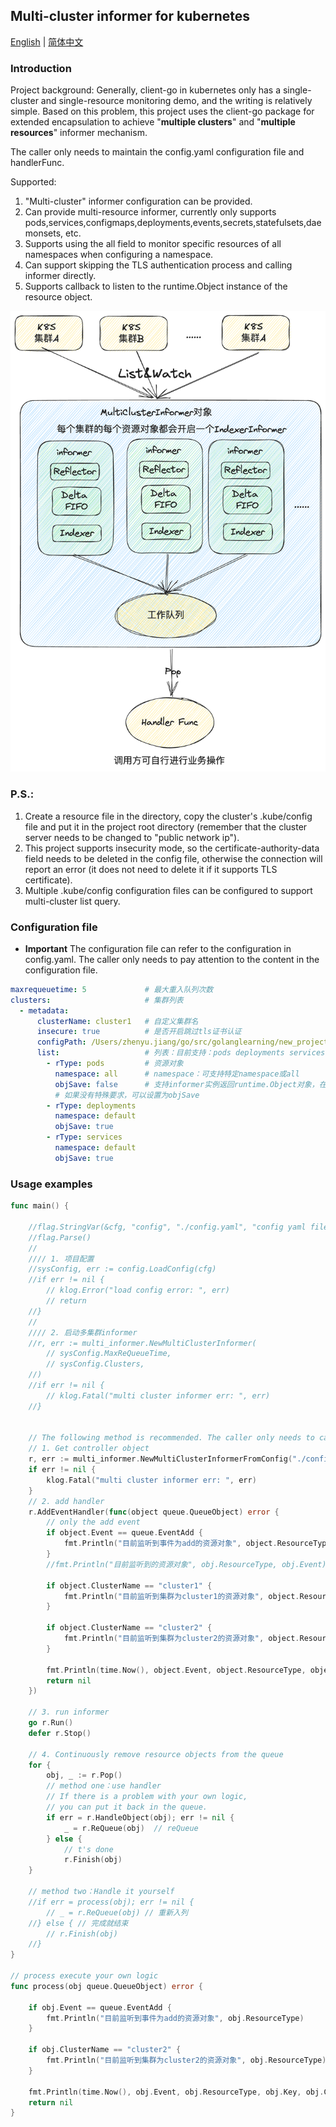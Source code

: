## Multi-cluster informer for kubernetes
<a href="./README.md">English</a> | <a href="./README-zh.md">简体中文</a>
### Introduction
Project background: Generally, client-go in kubernetes only has a single-cluster and single-resource monitoring demo, and the writing is relatively simple. Based on this problem, this project uses the client-go package for extended encapsulation to achieve "**multiple clusters**" and "**multiple resources**"
informer mechanism. 

The caller only needs to maintain the config.yaml configuration file and handlerFunc.

Supported:
1. "Multi-cluster" informer configuration can be provided.
2. Can provide multi-resource informer, currently only supports pods,services,configmaps,deployments,events,secrets,statefulsets,daemonsets, etc.
3. Supports using the all field to monitor specific resources of all namespaces when configuring a namespace.
4. Can support skipping the TLS authentication process and calling informer directly.
5. Supports callback to listen to the runtime.Object instance of the resource object.

![](https://github.com/Kubernetes-Learning-Playground/multi-cluster-informer/blob/main/image/%E6%97%A0%E6%A0%87%E9%A2%98-2023-08-10-2343.png?raw=true)

### P.S.:
1. Create a resource file in the directory, copy the cluster's .kube/config file and put it in the project root directory (remember that the cluster server needs to be changed to "public network ip").
2. This project supports insecurity mode, so the certificate-authority-data field needs to be deleted in the config file, otherwise the connection will report an error (it does not need to delete it if it supports TLS certificate).
3. Multiple .kube/config configuration files can be configured to support multi-cluster list query.

### Configuration file
- **Important** The configuration file can refer to the configuration in config.yaml. The caller only needs to pay attention to the content in the configuration file.
```yaml
maxrequeuetime: 5             # 最大重入队列次数
clusters:                     # 集群列表
  - metadata:
      clusterName: cluster1   # 自定义集群名
      insecure: true          # 是否开启跳过tls证书认证
      configPath: /Users/zhenyu.jiang/go/src/golanglearning/new_project/multi_cluster_informer/resource/config2 # kube config配置文件地址
      list:                   # 列表：目前支持：pods deployments services configmaps events等资源对象的监听
        - rType: pods         # 资源对象
          namespace: all      # namespace：可支持特定namespace或all
          objSave: false      # 支持informer实例返回runtime.Object对象，在多集群监听时，需要考虑内存问题，
          # 如果没有特殊要求，可以设置为objSave
        - rType: deployments
          namespace: default
          objSave: true
        - rType: services
          namespace: default
          objSave: true
```

### Usage examples
```go
func main() {

    //flag.StringVar(&cfg, "config", "./config.yaml", "config yaml file")
    //flag.Parse()
    //
    //// 1. 项目配置
    //sysConfig, err := config.LoadConfig(cfg)
    //if err != nil {
        // klog.Error("load config error: ", err)
        // return
    //}
    //
    //// 2. 启动多集群informer
    //r, err := multi_informer.NewMultiClusterInformer(
        // sysConfig.MaxReQueueTime,
        // sysConfig.Clusters,
    //)
    //if err != nil {
        // klog.Fatal("multi cluster informer err: ", err)
    //}
    
    
    // The following method is recommended. The caller only needs to care about the settings in the configuration file.
    // 1. Get controller object
    r, err := multi_informer.NewMultiClusterInformerFromConfig("./config.yaml")
    if err != nil {
        klog.Fatal("multi cluster informer err: ", err)
    }
    // 2. add handler
    r.AddEventHandler(func(object queue.QueueObject) error {
        // only the add event
        if object.Event == queue.EventAdd {
            fmt.Println("目前监听到事件为add的资源对象", object.ResourceType)
        }
        //fmt.Println("目前监听到的资源对象", obj.ResourceType, obj.Event)
       
        if object.ClusterName == "cluster1" {
            fmt.Println("目前监听到集群为cluster1的资源对象", object.ResourceType)
        }
    
        if object.ClusterName == "cluster2" {
            fmt.Println("目前监听到集群为cluster2的资源对象", object.ResourceType)
        }
        
        fmt.Println(time.Now(), object.Event, object.ResourceType, object.Key, object.ClusterName)
        return nil
    })
    
    // 3. run informer
    go r.Run()
    defer r.Stop()

    // 4. Continuously remove resource objects from the queue
    for {
        obj, _ := r.Pop()
        // method one：use handler
        // If there is a problem with your own logic, 
		// you can put it back in the queue.
        if err = r.HandleObject(obj); err != nil {
            _ = r.ReQueue(obj)  // reQueue
        } else { 
			// t's done
            r.Finish(obj)
    }

    // method two：Handle it yourself
    //if err = process(obj); err != nil {
        // _ = r.ReQueue(obj) // 重新入列
    //} else { // 完成就结束
        // r.Finish(obj)
    //}
}

// process execute your own logic
func process(obj queue.QueueObject) error {
	
    if obj.Event == queue.EventAdd {
        fmt.Println("目前监听到事件为add的资源对象", obj.ResourceType)
    }
    
    if obj.ClusterName == "cluster2" {
        fmt.Println("目前监听到集群为cluster2的资源对象", obj.ResourceType)
    }
    
    fmt.Println(time.Now(), obj.Event, obj.ResourceType, obj.Key, obj.ClusterName)
    return nil
}
```
